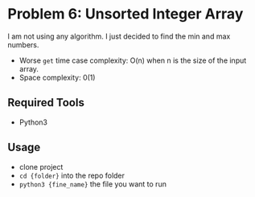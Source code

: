 # Problem 6: Unsorted Integer Array

I am not using any algorithm. I just decided to find the min and max numbers.

* Worse `get` time case complexity: O(n)    when n is the size of the input array.
* Space complexity: 0(1)
    
    
## Required Tools
* Python3

## Usage
* clone project
* `cd {folder}` into the repo folder
* `python3 {fine_name}` the file you want to run